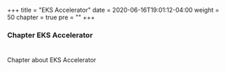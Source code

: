 +++
title = "EKS Accelerator"
date = 2020-06-16T19:01:12-04:00
weight = 50
chapter = true
pre = "<b></b>"
+++

### Chapter EKS Accelerator

# 

Chapter about  EKS Accelerator